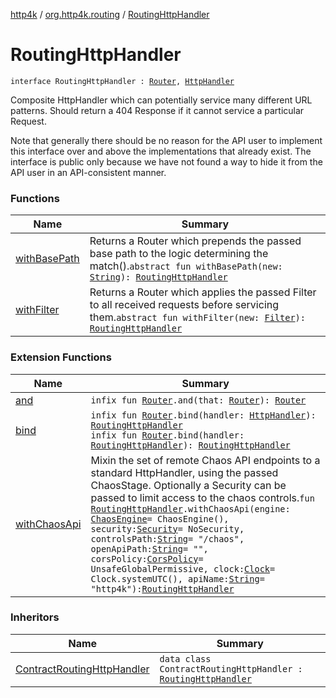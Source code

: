 [http4k](../../index.md) / [org.http4k.routing](../index.md) / [RoutingHttpHandler](./index.md)

# RoutingHttpHandler

`interface RoutingHttpHandler : `[`Router`](../-router/index.md)`, `[`HttpHandler`](../../org.http4k.core/-http-handler.md)

Composite HttpHandler which can potentially service many different URL patterns. Should
return a 404 Response if it cannot service a particular Request.

Note that generally there should be no reason for the API user to implement this interface over and above the
implementations that already exist. The interface is public only because we have not found a way to hide it from
the API user in an API-consistent manner.

### Functions

| Name | Summary |
|---|---|
| [withBasePath](with-base-path.md) | Returns a Router which prepends the passed base path to the logic determining the match().`abstract fun withBasePath(new: `[`String`](https://kotlinlang.org/api/latest/jvm/stdlib/kotlin/-string/index.html)`): `[`RoutingHttpHandler`](./index.md) |
| [withFilter](with-filter.md) | Returns a Router which applies the passed Filter to all received requests before servicing them.`abstract fun withFilter(new: `[`Filter`](../../org.http4k.core/-filter.md)`): `[`RoutingHttpHandler`](./index.md) |

### Extension Functions

| Name | Summary |
|---|---|
| [and](../and.md) | `infix fun `[`Router`](../-router/index.md)`.and(that: `[`Router`](../-router/index.md)`): `[`Router`](../-router/index.md) |
| [bind](../bind.md) | `infix fun `[`Router`](../-router/index.md)`.bind(handler: `[`HttpHandler`](../../org.http4k.core/-http-handler.md)`): `[`RoutingHttpHandler`](./index.md)<br>`infix fun `[`Router`](../-router/index.md)`.bind(handler: `[`RoutingHttpHandler`](./index.md)`): `[`RoutingHttpHandler`](./index.md) |
| [withChaosApi](../../org.http4k.chaos/with-chaos-api.md) | Mixin the set of remote Chaos API endpoints to a standard HttpHandler, using the passed ChaosStage. Optionally a Security can be passed to limit access to the chaos controls.`fun `[`RoutingHttpHandler`](./index.md)`.withChaosApi(engine: `[`ChaosEngine`](../../org.http4k.chaos/-chaos-engine/index.md)` = ChaosEngine(), security: `[`Security`](../../org.http4k.contract.security/-security/index.md)` = NoSecurity, controlsPath: `[`String`](https://kotlinlang.org/api/latest/jvm/stdlib/kotlin/-string/index.html)` = "/chaos", openApiPath: `[`String`](https://kotlinlang.org/api/latest/jvm/stdlib/kotlin/-string/index.html)` = "", corsPolicy: `[`CorsPolicy`](../../org.http4k.filter/-cors-policy/index.md)` = UnsafeGlobalPermissive, clock: `[`Clock`](https://docs.oracle.com/javase/9/docs/api/java/time/Clock.html)` = Clock.systemUTC(), apiName: `[`String`](https://kotlinlang.org/api/latest/jvm/stdlib/kotlin/-string/index.html)` = "http4k"): `[`RoutingHttpHandler`](./index.md) |

### Inheritors

| Name | Summary |
|---|---|
| [ContractRoutingHttpHandler](../../org.http4k.contract/-contract-routing-http-handler/index.md) | `data class ContractRoutingHttpHandler : `[`RoutingHttpHandler`](./index.md) |

